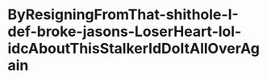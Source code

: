 # ByResigningFromThat-shithole-I-def-broke-jasons-LoserHeart-lol-idcAboutThisStalkerIdDoItAllOverAgain